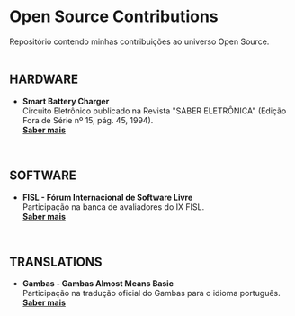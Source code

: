 # Open Source Contributions

Repositório contendo minhas contribuições ao universo Open Source.  
<br>

## HARDWARE
* **Smart Battery Charger**  
Circuito Eletrônico publicado na Revista "SABER ELETRÔNICA" (Edição Fora de Série nº 15, pág. 45, 1994).  
**[Saber mais](https://github.com/fermyno/open-source-contributions/tree/main/hardware/smart-battery-charger)**
<br>

## SOFTWARE
* **FISL - Fórum Internacional de Software Livre**  
Participação na banca de avaliadores do IX FISL.  
**[Saber mais](https://github.com/fermyno/open-source-contributions/tree/main/software/fisl9)**
<br>

## TRANSLATIONS
* **Gambas - Gambas Almost Means Basic**  
Participação na tradução oficial do Gambas para o idioma português.  
**[Saber mais](https://github.com/fermyno/open-source-contributions/tree/main/translation/gambas)**
<br>
<br>
